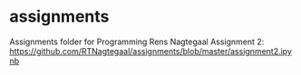 # assignments
Assignments folder for Programming Rens Nagtegaal
Assignment 2: https://github.com/RTNagtegaal/assignments/blob/master/assignment2.ipynb
